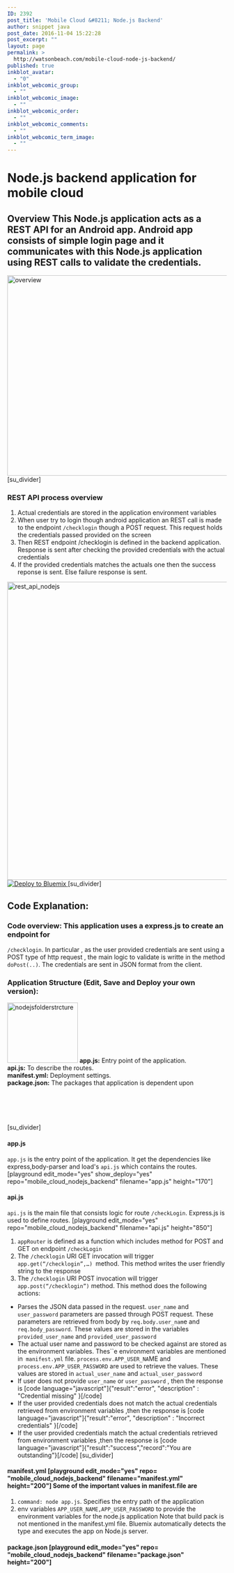 ```yaml
---
ID: 2392
post_title: 'Mobile Cloud &#8211; Node.js Backend'
author: snippet java
post_date: 2016-11-04 15:22:28
post_excerpt: ""
layout: page
permalink: >
  http://watsonbeach.com/mobile-cloud-node-js-backend/
published: true
inkblot_avatar:
  - "0"
inkblot_webcomic_group:
  - ""
inkblot_webcomic_image:
  - ""
inkblot_webcomic_order:
  - ""
inkblot_webcomic_comments:
  - ""
inkblot_webcomic_term_image:
  - ""
---
```

# Node.js backend application for mobile cloud

## Overview This Node.js application acts as a REST API for an Android app. Android app consists of simple login page and it communicates with this Node.js application using REST calls to validate the credentials. 

<img src="https://bluecloudnews.com/wp-content/uploads/2016/11/overview.png" alt="overview" width="975" height="459" class="alignleft size-full wp-image-2574" /> [su_divider] 
### REST API process overview

1.  Actual credentials are stored in the application environment variables
2.  When user try to login though android application an REST call is made to the endpoint `/checklogin` though a POST request. This request holds the credentials passed provided on the screen
3.  Then REST endpoint /checklogin is defined in the backend application. Response is sent after checking the provided credentials with the actual credentials
4.  If the provided credentials matches the actuals one then the success reponse is sent. Else failure response is sent.

<img src="https://bluecloudnews.com/wp-content/uploads/2016/11/rest_api_nodejs.png" alt="rest_api_nodejs" width="1001" height="683" class="alignleft size-full wp-image-2593" /> [![Deploy to Bluemix][1] ][2] [su_divider] 
## Code Explanation: 

### Code overview:  This application uses a express.js to create an endpoint for 

`/checklogin`. In particular , as the user provided credentials are sent using a POST type of http request , the main logic to validate is writte in the method `doPost(..)`. The credentials are sent in JSON format from the client. 
### Application Structure (Edit, Save and Deploy your own version): 

<img src="http://bluecloudnews.com/wp-content/uploads/2016/11/nodejsFolderStrcture.png" alt="nodejsfolderstrcture" width="162" height="138" class="alignleft size-full wp-image-2337" /> **app.js:** Entry point of the application. </br> **api.js:** To describe the routes.</br> **manifest.yml:** Deployment settings.</br> **package.json:** The packages that application is dependent upon</br></br></br></br></br></br> [su_divider] 
#### app.js

`app.js` is the entry point of the application. It get the dependencies like express,body-parser and load's `api.js` which contains the routes. [playground edit_mode="yes" show_deploy="yes" repo="mobile_cloud_nodejs_backend" filename="app.js" height="170"] 
#### api.js

`api.js` is the main file that consists logic for route `/checkLogin`. Express.js is used to define routes. [playground edit_mode="yes" repo="mobile_cloud_nodejs_backend" filename="api.js" height="850"] 
1.  `appRouter` is defined as a function which includes method for POST and GET on endpoint `/checkLogin` 
2.  The `/checklogin` URI GET invocation will trigger `app.get(“/checklogin”,…) `method. This method writes the user friendly string to the response 
3.  The `/checklogin` URI POST invocation will trigger `app.post(“/checklogin”)` method. This method does the following actions: 
*   Parses the JSON data passed in the request. `user_name` and `user_password` parameters are passed through POST request. These parameters are retrieved from body by `req.body.user_nam`e and `req.body_password`. These values are stored in the variables `provided_user_name` and `provided_user_password` 
*   The actual user name and password to be checked against are stored as the environment variables. Thes``e environment variables are mentioned in` manifest.yml` file. `process.env.APP_USER_NA`ME and `process.env.APP_USER_PASSWORD` are used to retrieve the values. These values are stored in `actual_user_name` and `actual_user_password` 
*   If user does not provide `user_name` or `user_password` , then the response is [code language="javascript"]{"result":"error", "description" : "Credential missing" }[/code] 
*   If the user provided credentials does not match the actual credentials retrieved from environment variables ,then the response is [code language="javascript"]{"result":"error", "description" : "Incorrect credentials" }[/code] 
*   If the user provided credentials match the actual credentials retrieved from environment variables ,then the response is [code language="javascript"]{"result":"success","record":"You are outstanding"}[/code]  [su_divider] 

#### manifest.yml [playground edit_mode="yes" repo= "mobile_cloud_nodejs_backend" filename="manifest.yml" height="200"] Some of the important values in manifest.file are 

1.  `command: node app.js`. Specifies the entry path of the application
2.  env variables `APP_USER_NAME,APP_USER_PASSWORD` to provide the environment variables for the node.js application  Note that build pack is not mentioned in the manifest.yml file. Bluemix automatically detects the type and executes the app on Node.js server. 

#### package.json [playground edit_mode="yes" repo= "mobile_cloud_nodejs_backend" filename="package.json" height="200"]

 [1]: https://bluemix.net/deploy/button.png
 [2]: https://bluemix.net/deploy?repository=https://github.com/snippet-java/mobile_cloud_nodejs_backend